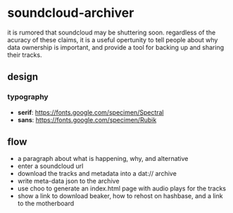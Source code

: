 # soundcloud-archiver

it is rumored that soundcloud may be shuttering soon. regardless of the acuracy of these claims, it is a useful opertunity to tell people about why data ownership is important, and provide a tool for backing up and sharing their tracks.

## design

### typography

- **serif**: https://fonts.google.com/specimen/Spectral
- **sans**: https://fonts.google.com/specimen/Rubik

## flow

- a paragraph about what is happening, why, and alternative
- enter a soundcloud url
- download the tracks and metadata into a dat:// archive
- write meta-data json to the archive
- use choo to generate an index.html page with audio plays for the tracks
- show a link to download beaker, how to rehost on hashbase, and a link to the motherboard


